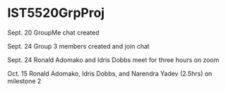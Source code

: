 # IST5520GrpProj

Sept. 20 GroupMe chat created

Sept. 24 Group 3 members created and join chat

Sept. 24 Ronald Adomako and Idris Dobbs meet for three hours on zoom 

Oct. 15 Ronald Adomako, Idris Dobbs, and Narendra Yadev (2.5hrs) on milestone 2